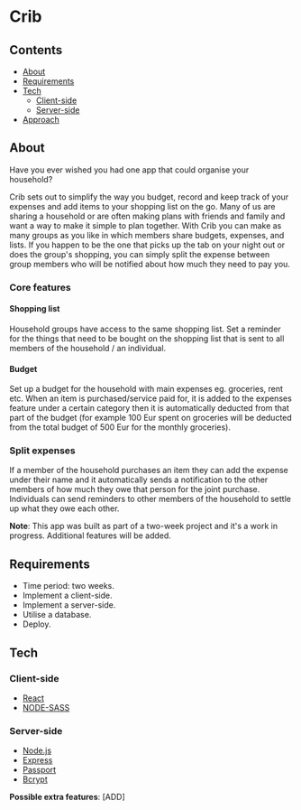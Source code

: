 # Crib


## Contents

 - [About](https://github.com/SteveMobs-Salt/SteveMobsProject#About)
 - [Requirements](https://github.com/ISteveMobs-Salt/SteveMobsProject#Hackathon-requirements)
 - [Tech](https://github.com/SteveMobs-Salt/SteveMobsProject#tech)
    - [Client-side](https://github.com/SteveMobs-Salt/SteveMobsProject#frontend)
    - [Server-side](https://github.com/SteveMobs-Salt/SteveMobsProject#backend)
 - [Approach](https://github.com/SteveMobs-Salt/SteveMobsProject#approach)
 
 ## About
Have you ever wished you had one app that could organise your household? 

Crib sets out to simplify the way you budget, record and keep track of your expenses and add items to your shopping list on the go. Many of us are sharing a household or are often making plans with friends and family and want a way to make it simple to plan together. With Crib you can make as many groups as you like in which members share budgets, expenses, and lists. If you happen to be the one that picks up the tab on your night out or does the group's shopping, you can simply split the expense between group members who will be notified about how much they need to pay you. 

### Core features

#### Shopping list
Household groups have access to the same shopping list.
Set a reminder for the things that need to be bought on the shopping list that is sent to all members of the household / an individual.

#### Budget
Set up a budget for the household with main expenses eg. groceries, rent etc.
When an item is purchased/service paid for, it is added to the expenses feature under a certain category then it is automatically deducted from that part of the budget (for example 100 Eur spent on groceries will be deducted from the total budget of 500 Eur for the monthly groceries).

### Split expenses
If a member of the household purchases an item they can add the expense under their name and it automatically sends a notification to the other members of how much they owe that person for the joint purchase.
Individuals can send reminders to other members of the household to settle up what they owe each other. 

__Note__: This app was built as part of a two-week project and it's a work in progress.
Additional features will be added.

## Requirements

- Time period: two weeks.
- Implement a client-side.
- Implement a server-side.
- Utilise a database.
- Deploy.

## Tech

### Client-side

- [React](https://reactjs.org/)
- [NODE-SASS](https://github.com/sass/node-sass)


### Server-side

- [Node.js](https://nodejs.org/en/)
- [Express](http://expressjs.com/)
- [Passport](http://www.passportjs.org/)
- [Bcrypt](https://www.npmjs.com/package/bcrypt)

__Possible extra features__: [ADD]
